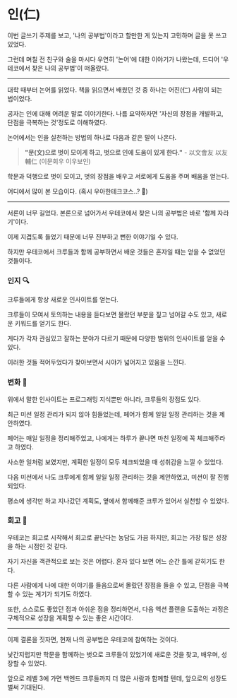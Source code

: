 # 인(仁)

이번 글쓰기 주제를 보고, '나의 공부법'이라고 할만한 게 있는지 고민하며 글을 못 쓰고 있었다.

그런데 며칠 전 친구와 술을 마시다 우연히 '논어'에 대한 이야기가 나왔는데, 드디어 '우테코에서 찾은 나의 공부법'이 떠올랐다.

---

대학 때부터 논어를 읽었다. 책을 읽으면서 배웠던 것 중 하나는 어진(仁) 사람이 되는 법이었다.

공자는 인에 대해 어려운 말로 이야기한다. 나름 요약하자면 '자신의 장점을 개발하고, 단점을 극복하는 것'정도로 이해하였다.

논어에서는 인을 실천하는 방법의 하나로 다음과 같은 말이 나온다.

> **"문(文)으로 벗이 모이게 하고, 벗으로 인에 도움이 있게 한다."** - 以文會友 以友輔仁 (이문회우 이우보인)

학문과 덕행으로 벗이 모이고, 벗의 장점을 배우고 서로에게 도움을 주며 배움을 얻는다.

어디에서 많이 본 모습이다. (혹시 우아한테크코스..? 👀)

---

서론이 너무 길었다. 본론으로 넘어가서 우테코에서 찾은 나의 공부법은 바로 '함께 자라기'이다.

이제 지겹도록 들었기 때문에 너무 진부하고 뻔한 이야기일 수 있다.

하지만 우테코에서 크루들과 함께 공부하면서 배운 것들은 혼자일 때는 얻을 수 없었던 것들이다.

### **인지 🔍**

크루들에게 항상 새로운 인사이트를 얻는다.

크루들이 모여서 토의하는 내용을 듣다보면 몰랐던 부분을 짚고 넘어갈 수도 있고, 새로운 키워드를 얻기도 한다.

게다가 각자 관심있고 잘하는 분야가 다르기 때문에 다양한 범위의 인사이트를 얻을 수 있다.

이러한 것들 적어두었다가 찾아보면서 시야가 넓어지고 있음을 느낀다.

### **변화 🌱**

위에서 말한 인사이트는 프로그래밍 지식뿐만 아니라, 크루들의 장점도 있다.

최근 미션 일정 관리가 되지 않아 힘들었는데, 페어가 함께 일일 일정 관리하는 것을 제안하였다.

페어는 매일 일정을 정리해주었고, 나에게는 하루가 끝나면 마친 일정에 꼭 체크해주라고 하였다.

사소한 일처럼 보였지만, 계획한 일정이 모두 체크되었을 때 성취감을 느낄 수 있었다.

다음 미션에서 나도 크루에게 함께 일일 일정 관리하는 것을 제안하였고, 미션이 잘 진행되었다.

평소에 생각만 하고 지나갔던 계획도, 옆에서 함께해준 크루가 있어서 실천할 수 있었다.

### **회고 🍻**

우테코는 회고로 시작해서 회고로 끝난다는 농담도 가끔 하지만, 회고는 가장 많은 성장을 하는 시점인 것 같다.

자기 자신을 객관적으로 보는 것은 어렵다. 혼자 있다 보면 어느 순간 틀에 갇히기도 한다.

다른 사람에게 나에 대한 이야기를 들음으로써 몰랐던 장점을 들을 수 있고, 단점을 극복할 수 있는 계기가 되기도 하였다.

또한, 스스로도 좋았던 점과 아쉬운 점을 정리하면서, 다음 액션 플랜을 도출하는 과정은 구체적으로 성장을 계획할 수 있는 좋은 시간이다.

---

이제 결론을 짓자면, 현재 나의 공부법은 우테코에 참여하는 것이다.

낯간지럽지만 학문을 함께하는 벗으로 크루들이 있었기에 새로운 것을 찾고, 배우며, 성장할 수 있었다.

앞으로 레벨 3에 가면 백엔드 크루들까지 더 많은 사람과 함께할 텐데, 앞으로의 성장도 벌써 기대된다.
